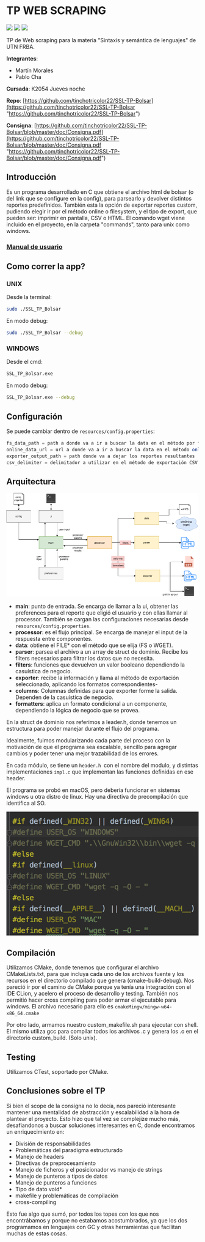 # TP WEB SCRAPING
![](https://img.shields.io/badge/technology-C-blue)
![](https://img.shields.io/badge/platform-windows-blue)
![](https://img.shields.io/badge/platform-osx-red)

TP de Web scraping para la materia "Sintaxis y semántica de lenguajes" de UTN FRBA.

**Integrantes**:
- Martín Morales
- Pablo Cha

**Cursada**: K2054 Jueves noche

**Repo**: [https://github.com/tinchotricolor22/SSL-TP-Bolsar](https://github.com/tinchotricolor22/SSL-TP-Bolsar "https://github.com/tinchotricolor22/SSL-TP-Bolsar")

**Consigna**: [https://github.com/tinchotricolor22/SSL-TP-Bolsar/blob/master/doc/Consigna.pdf](https://github.com/tinchotricolor22/SSL-TP-Bolsar/blob/master/doc/Consigna.pdf "https://github.com/tinchotricolor22/SSL-TP-Bolsar/blob/master/doc/Consigna.pdf")
 
## Introducción
Es un programa desarrollado en C que obtiene el archivo html de bolsar (o del link que se configure en la config), para parsearlo y devolver distintos reportes predefinidos. También esta la opción de exportar reportes custom, pudiendo elegir ir por el método online o filesystem, y el tipo de export, que pueden ser: imprimir en pantalla, CSV o HTML.
El comando wget viene incluido en el proyecto, en la carpeta "commands", tanto para unix como windows.

### [Manual de usuario](https://github.com/tinchotricolor22/SSL-TP-Bolsar/blob/master/doc/Manual%20de%20usuario.pdf "Manual de usuario")

## Como correr la app?
### **UNIX**

Desde la terminal:
```bash
sudo ./SSL_TP_Bolsar
```

En modo debug:
```bash
sudo ./SSL_TP_Bolsar --debug
```

### **WINDOWS**

Desde el cmd:
```bash
SSL_TP_Bolsar.exe
```

En modo debug:
```bash
SSL_TP_Bolsar.exe --debug
```

## Configuración
Se puede cambiar dentro de `resources/config.properties`:
```Java
fs_data_path = path a donde va a ir a buscar la data en el método por file system
online_data_url = url a donde va a ir a buscar la data en el método online(wget)
exporter_output_path = path donde va a dejar los reportes resultantes
csv_delimiter = delimitador a utilizar en el método de exportación CSV
```

## Arquitectura
[![arquitecture_tp.png](https://raw.githubusercontent.com/tinchotricolor22/SSL-TP-Bolsar/master/doc/images/arquitecture_tp.png "arquitecture_tp.png")](https://raw.githubusercontent.com/tinchotricolor22/SSL-TP-Bolsar/master/doc/images/arquitecture_tp.png "arquitecture_tp.png")

- **main**: punto de entrada. Se encarga de llamar a la ui, obtener las preferences para el reporte que eligió el usuario y con ellas llamar al processor. También se cargan las configuraciones necesarias desde `resources/config.properties`.
- **processor**: es el flujo principal. Se encarga de manejar el input de la respuesta entre componentes.
- **data**: obtiene el FILE* con el método que se elija (FS o WGET).
- **parser**: parsea el archivo a un array de struct de dominio. Recibe los filters necesarios para filtrar los datos que no necesita.
- **filters**: funciones que devuelven un valor booleano dependiendo la casuística de negocio.
- **exporter**: recibe la información y llama al método de exportación seleccionado, aplicando los formatos correspondientes-
- **columns**: Columnas definidas para que exporter forme la salida. Dependen de la casuística de negocio.
- **formatters**: aplica un formato condicional a un componente, dependiendo la lógica de negocio que se provea.

En la struct de dominio nos referimos a leader.h, donde tenemos un estructura para poder manejar durante el flujo del programa.

Idealmente, fuimos modularizando cada parte del proceso con la motivación de que el programa sea escalable, sencillo para agregar cambios y poder tener una mejor trazabilidad de los errores.

En cada módulo, se tiene un `header.h `con el nombre del modulo, y distintas implementaciones `impl.c` que implementan las funciones definidas en ese header.

El programa se probó en macOS, pero debería funcionar en sistemas windows u otra distro de linux. Hay una directiva de precompilación que identifica al SO.

[![directivas.png](https://raw.githubusercontent.com/tinchotricolor22/SSL-TP-Bolsar/master/doc/images/directivas.png "directivas.png")](https://raw.githubusercontent.com/tinchotricolor22/SSL-TP-Bolsar/master/doc/images/directivas.png "directivas.png")

## Compilación

Utilizamos CMake, donde tenemos que configurar el archivo CMakeLists.txt, para que incluya cada uno de los archivos fuente y los recursos en el directorio compilado que genera (cmake-build-debug). Nos pareció ir por el camino de CMake porque ya tenía una integración con el IDE CLion, y acelero el proceso de desarrollo y testing.
También nos permitió hacer cross compiling para poder armar el ejecutable para windows. El archivo necesario para ello es `cmakeMingw/mingw-w64-x86_64.cmake`

Por otro lado, armamos nuestro custom_makefile.sh para ejecutar con shell. El mismo utiliza gcc para compilar todos los archivos .c y genera los .o en el directorio custom_build. (Solo unix).

## Testing
Utilizamos CTest, soportado por CMake.

## Conclusiones sobre el TP
Si bien el scope de la consigna no lo decía, nos pareció interesante mantener una mentalidad de abstracción y escalabilidad a la hora de plantear el proyecto. Esto hizo que tal vez se complejize mucho más, desafiandonos a buscar soluciones interesantes en C, donde encontramos un enriquecimiento en:
- División de responsabilidades
- Problemáticas del paradigma estructurado
- Manejo de headers
- Directivas de preprocesamiento
- Manejo de ficheros y el posicionador vs manejo de strings
- Manejo de punteros a tipos de datos
- Manejo de punteros a funciones
- Tipo de dato void*
- makefile y problemáticas de compilación
- cross-compiling

Esto fue algo que sumó, por todos los topes con los que nos encontrábamos y porque no estabamos acostumbrados, ya que los dos programamos en lenguajes con GC y otras herramientas que facilitan muchas de estas cosas.
